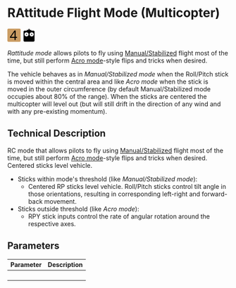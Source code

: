 # RAttitude Flight Mode (Multicopter)

<!-- this requires review and updates -->

[<img src="../../assets/site/difficulty_4.svg" title="Difficulty (Medium-hard)" width="30px" />](../getting_started/flight_modes.md#key_difficulty)&nbsp;[<img src="../../assets/site/remote_control.svg" title="Manual/Remote control required" width="30px" />](../getting_started/flight_modes.md#key_manual)&nbsp;

*Rattitude mode* allows pilots to fly using [Manual/Stabilized](../flight_modes/manual_stabilized_mc.md) flight most of the time, but still perform [Acro mode](../flight_modes/acro_mc.md)-style flips and tricks when desired.

The vehicle behaves as in *Manual/Stabilized mode* when the Roll/Pitch stick is moved within the central area and like *Acro mode* when the stick is moved in the outer circumference (by default Manual/Stabilized mode occupies about 80% of the range). When the sticks are centered the multicopter will level out (but will still drift in the direction of any wind and with any pre-existing momentum).

<!-- Image missing: https://github.com/PX4/px4_user_guide/issues/189 -->


## Technical Description

RC mode that allows pilots to fly using [Manual/Stabilized](../flight_modes/manual_stabilized_mc.md) flight most of the time, but still perform [Acro mode](../flight_modes/acro_mc.md)-style flips and tricks when desired. Centered sticks level vehicle.

* Sticks within mode's threshold (like *Manual/Stabilized mode*): 
  * Centered RP sticks level vehicle. Roll/Pitch sticks control tilt angle in those orientations, resulting in corresponding left-right and forward-back movement.
* Sticks outside threshold (like *Acro mode*): 
  * RPY stick inputs control the rate of angular rotation around the respective axes.


## Parameters

Parameter | Description
--- | ---
&nbsp; | 

<!-- possibly of interest:

MC_RATT_TH - Threshold for Rattitude mode - Comment: Manual input needed in order to override attitude control rate setpoints and instead pass manual stick inputs as rate setpoints. Default 0.8 []

-->
